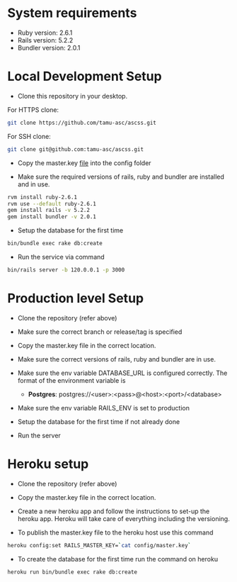 # System requirements
* Ruby version: 2.6.1
* Rails version: 5.2.2
* Bundler version: 2.0.1

# Local Development Setup
* Clone this repository in your desktop. 

For HTTPS clone:
```bash
git clone https://github.com/tamu-asc/ascss.git
```
For SSH clone: 
```bash
git clone git@github.com:tamu-asc/ascss.git
```

* Copy the master.key [file](https://drive.google.com/a/tamu.edu/file/d/10WJhZUfyKjZCBkTyTh3f_G4Lsq0d1PLb/view?usp=sharing) into the config folder

* Make sure the required versions of rails, ruby and bundler are installed and in use.
```bash
rvm install ruby-2.6.1
rvm use --default ruby-2.6.1
gem install rails -v 5.2.2
gem install bundler -v 2.0.1
```

* Setup the database for the first time
```bash
bin/bundle exec rake db:create
```

* Run the service via command
```bash
bin/rails server -b 120.0.0.1 -p 3000
```

# Production level Setup
* Clone the repository (refer above)

* Make sure the correct branch or release/tag is specified

* Copy the master.key file in the correct location.

* Make sure the correct versions of rails, ruby and bundler are in use.

* Make sure the env variable DATABASE_URL is configured correctly. The format of the environment variable is
    * **Postgres**: postgres://\<user\>:\<pass\>@\<host\>:\<port\>/\<database\>
    
* Make sure the env variable RAILS_ENV is set to production

* Setup the database for the first time if not already done

* Run the server

# Heroku setup
* Clone the repository (refer above)

* Copy the master.key file in the correct location.

* Create a new heroku app and follow the instructions to set-up the heroku app. Heroku will take care of everything including the versioning.

* To publish the master.key file to the heroku host use this command
```bash
heroku config:set RAILS_MASTER_KEY=`cat config/master.key` 
```

* To create the database for the first time run the command on heroku 
```bash
heroku run bin/bundle exec rake db:create
```
